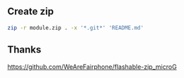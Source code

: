 ## Create zip

```bash
zip -r module.zip . -x '*.git*' 'README.md'
```

## Thanks

https://github.com/WeAreFairphone/flashable-zip_microG
